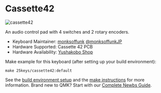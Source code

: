# Cassette42

![cassette42](https://pbs.twimg.com/media/D63q5S0UcAE9Rfj?format=jpg&name=large)

An audio control pad with 4 switches and 2 rotary encoders.

* Keyboard Maintainer: [monksoffunk](https://github.com/monksoffunk)  [@monksoffunkJP](https://twitter.com/monksoffunkJP)
* Hardware Supported: Cassette 42 PCB
* Hardware Availability: [Yushakobo Shop](https://yushakobo.jp/shop/cassette42/)

Make example for this keyboard (after setting up your build environment):

    make 25keys/cassette42:default

See the [build environment setup](https://docs.qmk.fm/#/getting_started_build_tools) and the [make instructions](https://docs.qmk.fm/#/getting_started_make_guide) for more information. Brand new to QMK? Start with our [Complete Newbs Guide](https://docs.qmk.fm/#/newbs).
